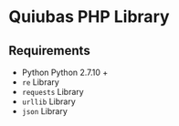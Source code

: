 # Quiubas PHP Library

## Requirements
- Python Python 2.7.10 +
- `re` Library
- `requests` Library
- `urllib` Library
- `json` Library